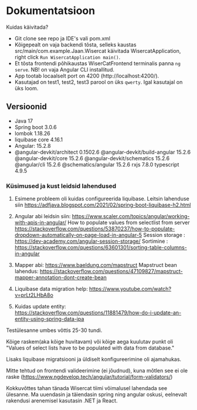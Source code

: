# Dokumentatsioon

Kuidas käivitada?
- Git clone see repo ja IDE's vali pom.xml
- Kõigepealt on vaja backendi tõsta, selleks kaustas src/main/com.example.Jaan.Wisercat käivitada WisercatApplication,
    right click `Run WisercatApplication main()`.
- Et tõsta frontendi põhikaustas WiserCatFrontend terminalis panna `ng serve`. NB! on vaja Angular CLI installitud.
- App tootab locaalselt port on 4200 (http://localhost:4200/).
- Kasutajad on test1, test2, test3 parool on üks `qwerty`. Igal kasutajal on üks loom.

## Versioonid

- Java 17
- Spring boot 3.0.6
- lombok 1.18.26
- liquibase core 4.16.1
- Angular: 15.2.8
- @angular-devkit/architect       0.1502.6
  @angular-devkit/build-angular   15.2.6
  @angular-devkit/core            15.2.6
  @angular-devkit/schematics      15.2.6
  @angular/cli                    15.2.6
  @schematics/angular             15.2.6
  rxjs                            7.8.0
  typescript                      4.9.5

### Küsimused ja kust leidsid lahendused

1) Esimene probleem oli kuidas configureerida liquibase. Leitsin lahenduse siin
   https://adfjava.blogspot.com/2021/02/spring-boot-liquibase-h2.html
2) Angular abi leidsin siin:
   https://www.scaler.com/topics/angular/working-with-apis-in-angular/
   How to populate values from selectlist from server
   https://stackoverflow.com/questions/53870237/how-to-populate-dropdown-automatically-on-page-load-in-angular-5
   Session storage : https://dev-academy.com/angular-session-storage/
   Sortimine : https://stackoverflow.com/questions/63601301/sorting-table-columns-in-angular

3) Mapper abi: https://www.baeldung.com/mapstruct
   Mapstruct bean lahendus: https://stackoverflow.com/questions/47109827/mapstruct-mapper-annotation-dont-create-bean

4) Liquibase data migration help: https://www.youtube.com/watch?v=prLt2LHbA8o
5) Kuidas update entity: https://stackoverflow.com/questions/11881479/how-do-i-update-an-entity-using-spring-data-jpa

Testülesanne umbes  võttis 25-30 tundi.

Kõige raskem(aka kõige huvitavam) või kõige aega kuulutav punkt oli "Values of select lists have to be populated with data from database."

Lisaks liquibase migratsiooni ja üldiselt konfigureerimine oli ajamahukas.

Mitte tehtud on frontendi valideerimine (ei jõudnud), kuna mõtlen see ei ole raske (https://www.ngdevelop.tech/angular/tutorial/form-validators/)


Kokkuvõttes tahan tänada Wisercat tiimi võimalusel lahendada see ülesanne.
Ma uuendasin ja täiendasin spring ning angular oskusi, eelnevalt rakendusi arenemisel kasutasin .NET ja React.